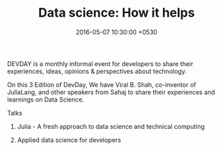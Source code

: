 ﻿---
layout: post
title:  "Data science: How it helps"
date:   2016-05-07 10:30:00 +0530
categories: data-science
---


DEVDAY is a monthly informal event for developers to share their experiences, ideas, opinions & perspectives about technology.

On this 3 Edition of DevDay, We have Viral B. Shah, co-inventor of JuliaLang, and other speakers from Sahaj to share their experiences and learnings on Data Science. 

Talks

1. Julia - A fresh approach to data science 
and technical computing 

2. Applied data science for developers

